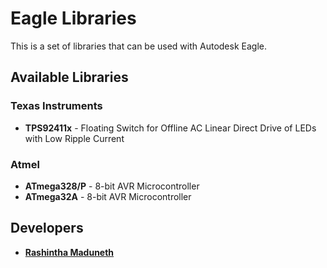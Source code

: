 ﻿# Eagle Libraries
This is a set of libraries that can be used with Autodesk Eagle.

## Available Libraries

### Texas Instruments
* **TPS92411x** - Floating Switch for Offline AC Linear Direct Drive of LEDs with Low Ripple Current

### Atmel
* **ATmega328/P** - 8-bit AVR Microcontroller
* **ATmega32A** - 8-bit AVR Microcontroller

## Developers
* **[Rashintha Maduneth](https://www.facebook.com/Rashintha)**